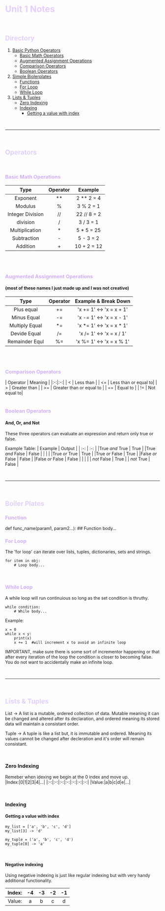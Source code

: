 <span style="color: #e4cfff">

# Unit 1 Notes

</span>

<br>
<span style="color: #e4cfff">

## Directory

</span>

1. [Basic Python Operators](#operators)
    * [Basic Math Operators](#basic-math-operations)
    * [Augmented Assignment Operations](#augmented-assignment-operations)
    * [Comparison Operators](#comparison-operators)
    * [Boolean Operators](#boolean-operators)
1. [Simple Biolerplates](#boiler-plates)
    * [Functions](#function)
    * [For Loop](#for-loop)
    * [While Loop](#while-loop)
1. [Lists & Tuples](#lists--tuples)
    * [Zero Indexing](#zero-indexing)
    * [Indexing](#indexing)
        * [Getting a value with index](#getting-a-value-with-index)

<br>

---
<br>
<span style="color: #e4cfff">

## Operators

</span>
<br>

<span style="color: #d2afff">

### Basic Math Operations

</span>


| Type | Operator | Example
| :-: | :-: | :-: |
| Exponent | ** | 2 ** 2 = 4
| Modulus | % | 3 % 2 = 1 |
| Integer Division | // | 22 // 8 = 2 |
| division | / | 3 / 3 = 1 |
| Multiplication | * | 5 * 5 = 25 |
| Subtraction | - | 5 - 3 = 2 |
| Addition | + | 10 + 2 = 12 |

<br>
<br>
<span style="color: #d2afff">

### Augmented Assignment Operations

</span>

#### (most of these names I just made up and I was not creative)
| Type | Operator | Example & Break Down
| :-: | :-: | :-: |
| Plus equal | += | 'x += 1' &harr; 'x = x + 1' |
| Minus Equal | -= | 'x -= 1' &harr; 'x = x - 1'  |
| Multiply Equal | *= | 'x *= 1' &harr; 'x = x * 1'  |
| Devide Equal | /= | 'x /= 1' &harr; 'x = x / 1'  |
| Remainder Equl | %= | 'x %= 1' &harr; 'x = x % 1'  |

<br>
<br>
<span style="color: #d2afff">

### Comparison Operators

</span>
| Operator | Meaning |
|:-:|:-:|
| < | Less than |
| <= | Less than or equal to|
| > | Greater than |
| >= | Greater than or equal to |
| == | Equal to |
| != | Not equal to|

<br>
<br>

<span style="color: #d2afff">

### Boolean Operators

</span>

#### And, Or, and Not

These three operators can evaluate an expression and return only true or false.

Example Table:
| Example | Output |
| :-: | :-: |
|True <i>and</i> True | True |
|True <i>and</i> False | False |
|  |  |
|True <i>or</i> True | True |
|True <i>or</i> False | True |
|False <i>or</i> False | False |
|False <i>or</i> False | False |
|  |  |
| <i>not</i> False | True |
| <i>not</i> True | False |

<br>

---
<br>
<span style="color: #e4cfff">

## Boiler Plates

</span>
<span style="color: #d2afff">

### Function

</span>
    def func_name(param1, param2...):
        ## Function body...

<br>
<span style="color: #d2afff">

### For Loop

</span>
The 'for loop' can iterate over lists, tuples, dictionaries, sets and strings.

    for item in obj:
        # Loop body... 

<br>
<span style="color: #d2afff">

### While Loop

</span>
A while loop will run continuious so long as the set condition is thruthy.

    while condition: 
        # While body...

Example:
    
    x = 0
    while x < y:
        print(x)
        x += 1  #will increment x to avoid an infinite loop

IMPORTANT, make sure there is some sort of incrementor happening or that after every iteration of the loop the condition is closer to becoming false. You do not want to accidentally make an infinite loop. 

<br>

---
<br>
<span style="color: #e4cfff">

## Lists & Tuples

</span>

List &rarr; A list is a mutable, ordered collection of data. Mutable meaning it can be changed and altered after its declaration, and ordered meaning its stored data will maintain a consistant order.

Tuple &rarr; A tuple is like a list but, it is immutable and ordered. Meaning its values cannot be changed after decleration and it's order will remain consistant.

<br>

### Zero Indexing
Remeber when idexing we begin at the 0 index and move up.
|Index:|0|1|2|3|4|...|
|:-:|:-:|:-:|:-:|:-:|:-:|:-:|
|Value:|a|b|c|d|e|...|

<br>

### Indexing

#### Getting a value with index

    my_list = ['a', 'b', 'c', 'd']
    my_list[3] -> 'd'

    my_tuple = ('a', 'b', 'c', 'd')
    my_tuple[0] -> 'a'

<br>

#### Negative indexing

Using negative indexing is just like regular indexing but with very handy additional functionality.

|Index:|-4|-3|-2|-1|
|:-:|:-:|:-:|:-:|:-:|
|Value:|a|b|c|d|e|
